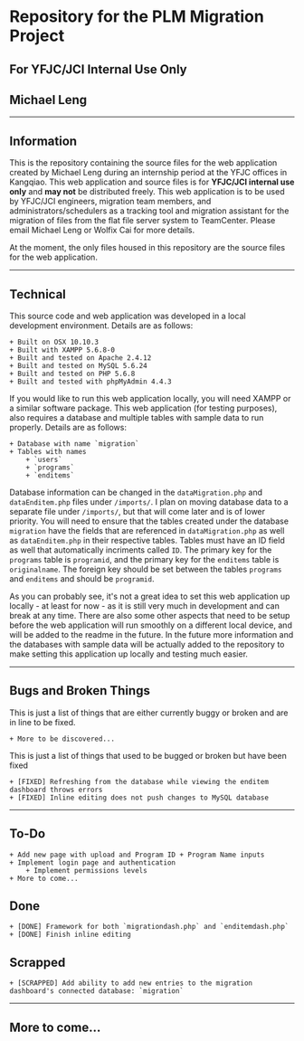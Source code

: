 # Repository for the PLM Migration Project

## For YFJC/JCI Internal Use Only
## Michael Leng


---

## Information

This is the repository containing the source files for the web application created by Michael Leng during an internship period at the YFJC offices in Kangqiao. This web application and source files is for __YFJC/JCI internal use only__ and __may not__ be distributed freely. This web application is to be used by YFJC/JCI engineers, migration team members, and administrators/schedulers as a tracking tool and migration assistant for the migration of files from the flat file server system to TeamCenter. Please email Michael Leng or Wolfix Cai for more details.

At the moment, the only files housed in this repository are the source files for the web application.


---

## Technical

This source code and web application was developed in a local development environment. Details are as follows:

	+ Built on OSX 10.10.3
	+ Built with XAMPP 5.6.8-0
	+ Built and tested on Apache 2.4.12
	+ Built and tested on MySQL 5.6.24
	+ Built and tested on PHP 5.6.8
	+ Built and tested with phpMyAdmin 4.4.3

If you would like to run this web application locally, you will need XAMPP or a similar software package. This web application (for testing purposes), also requires a database and multiple tables with sample data to run properly. Details are as follows:

	+ Database with name `migration`
	+ Tables with names
		+ `users`
		+ `programs`
		+ `enditems`

Database information can be changed in the `dataMigration.php` and `dataEnditem.php` files under `/imports/`. I plan on moving database data to a separate file under `/imports/`, but that will come later and is of lower priority. You will need to ensure that the tables created under the database `migration` have the fields that are referenced in `dataMigration.php` as well as `dataEnditem.php` in their respective tables. Tables must have an ID field as well that automatically incriments called `ID`. The primary key for the `programs` table is `programid`, and the primary key for the `enditems` table is `originalname`. The foreign key should be set between the tables `programs` and `enditems` and should be `programid`.

As you can probably see, it's not a great idea to set this web application up locally - at least for now - as it is still very much in development and can break at any time. There are also some other aspects that need to be setup before the web application will run smoothly on a different local device, and will be added to the readme in the future. In the future more information and the databases with sample data will be actually added to the repository to make setting this application up locally and testing much easier.


---

## Bugs and Broken Things

This is just a list of things that are either currently buggy or broken and are in line to be fixed.

	+ More to be discovered...

This is just a list of things that used to be bugged or broken but have been fixed

	+ [FIXED] Refreshing from the database while viewing the enditem dashboard throws errors
	+ [FIXED] Inline editing does not push changes to MySQL database


---

## To-Do

	+ Add new page with upload and Program ID + Program Name inputs
	+ Implement login page and authentication
		+ Implement permissions levels
	+ More to come...

## Done

	+ [DONE] Framework for both `migrationdash.php` and `enditemdash.php`
	+ [DONE] Finish inline editing

## Scrapped
	
	+ [SCRAPPED] Add ability to add new entries to the migration dashboard's connected database: `migration`


---

## More to come...